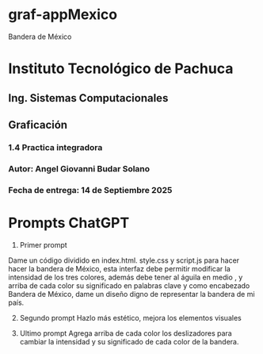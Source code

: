 # graf-appMexico
Bandera de México
# Instituto Tecnológico de Pachuca
## Ing. Sistemas Computacionales
## Graficación
### 1.4 Practica integradora
### Autor: Angel Giovanni Budar Solano
### Fecha de entrega: 14 de Septiembre 2025

# Prompts ChatGPT

 1. Primer prompt

Dame un código dividido en index.html. style.css y script.js para hacer hacer la bandera de México, esta interfaz debe permitir modificar la intensidad de los tres colores, además debe tener al águila en medio , y arriba de cada color su significado en palabras clave y como encabezado Bandera de México, dame un diseño digno de representar la bandera de mi país.

2. Segundo prompt
Hazlo más estético, mejora los elementos visuales

3. Ultimo prompt
Agrega arriba de cada color los deslizadores para cambiar la intensidad y su significado de cada color de la bandera.
